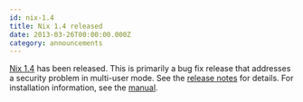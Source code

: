 ```yaml
---
id: nix-1.4
title: Nix 1.4 released 
date: 2013-03-26T00:00:00.000Z
category: announcements
---
```

[Nix 1.4](https://hydra.nixos.org/release/nix/nix-1.4) has been released. This is primarily a bug fix release that addresses a security problem in multi-user mode. See the [release notes](https://hydra.nixos.org/build/4228031/download/3/release-notes) for details. For installation information, see the [manual](https://hydra.nixos.org/build/4228031/download/1/manual#chap-installation).
